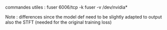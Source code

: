 
commandes utiles :
fuser 6006/tcp -k
fuser -v /dev/nvidia*


Note : differences since the model def need to be slightly adapted to output also the STFT (needed for the original training loss)